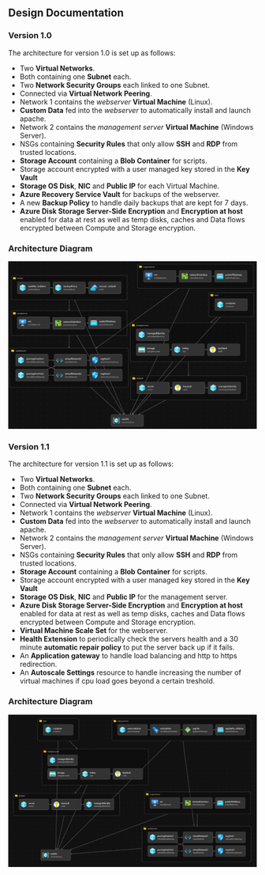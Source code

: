 ## Design Documentation

### Version 1.0

The architecture for version 1.0 is set up as follows:

- Two **Virtual Networks**.
- Both containing one **Subnet** each.
- Two **Network Security Groups** each linked to one Subnet.
- Connected via **Virtual Network Peering**.
- Network 1 contains the *webserver* **Virtual Machine** (Linux).
- **Custom Data** fed into the *webserver* to automatically install and launch apache.
- Network 2 contains the *management server* **Virtual Machine** (Windows Server).
- NSGs containing **Security Rules** that only allow **SSH** and **RDP** from trusted locations.
- **Storage Account** containing a **Blob Container** for scripts.
- Storage account encrypted with a user managed key stored in the **Key Vault**
- **Storage OS Disk**, **NIC** and **Public IP** for each Virtual Machine.
- **Azure Recovery Service Vault** for backups of the webserver.
- A new **Backup Policy** to handle daily backups that are kept for 7 days.
- **Azure Disk Storage Server-Side Encryption** and **Encryption at host** enabled for data at rest as well as temp disks, caches and Data flows encrypted between Compute and Storage encryption.

### Architecture Diagram

![Bicep Vizualize](vizualize.png)

### Version 1.1

The architecture for version 1.1 is set up as follows:

- Two **Virtual Networks**.
- Both containing one **Subnet** each.
- Two **Network Security Groups** each linked to one Subnet.
- Connected via **Virtual Network Peering**.
- Network 1 contains the *webserver* **Virtual Machine** (Linux).
- **Custom Data** fed into the *webserver* to automatically install and launch apache.
- Network 2 contains the *management server* **Virtual Machine** (Windows Server).
- NSGs containing **Security Rules** that only allow **SSH** and **RDP** from trusted locations.
- **Storage Account** containing a **Blob Container** for scripts.
- Storage account encrypted with a user managed key stored in the **Key Vault**
- **Storage OS Disk**, **NIC** and **Public IP** for the management server.
- **Azure Disk Storage Server-Side Encryption** and **Encryption at host** enabled for data at rest as well as temp disks, caches and Data flows encrypted between Compute and Storage encryption.
- **Virtual Machine Scale Set** for the webserver.
- **Health Extension** to periodically check the servers health and a 30 minute **automatic repair policy** to put the server back up if it fails.
- An **Application gateway** to handle load balancing and http to https redirection.
- An **Autoscale Settings** resource to handle increasing the number of virtual machines if cpu load goes beyond a certain treshold.

### Architecture Diagram

![Bicep Vizualize](vizualize_v2.png)
